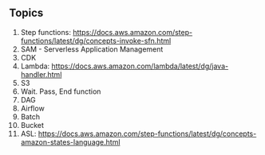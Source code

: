 ## Topics
1. Step functions: https://docs.aws.amazon.com/step-functions/latest/dg/concepts-invoke-sfn.html
1. SAM - Serverless Application Management
1. CDK
1. Lambda: https://docs.aws.amazon.com/lambda/latest/dg/java-handler.html
1. S3
1. Wait. Pass, End function
1. DAG
1. Airflow
1. Batch
1. Bucket
1. ASL: https://docs.aws.amazon.com/step-functions/latest/dg/concepts-amazon-states-language.html
